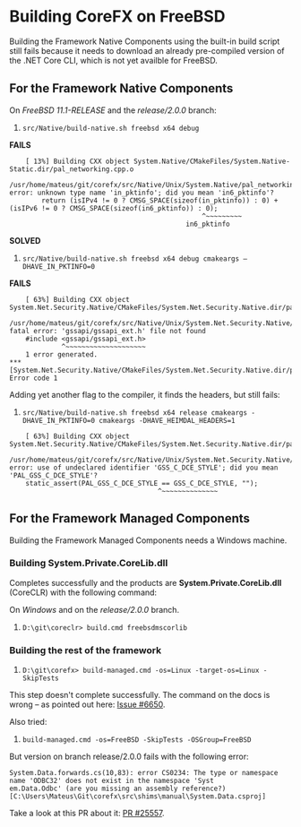 # Building CoreFX on FreeBSD

Building the Framework Native Components using the built-in build script still fails because it needs to download an already pre-compiled version of the .NET Core CLI, which is not yet availble for FreeBSD.

## For the Framework Native Components

On _FreeBSD 11.1-RELEASE_ and the _release/2.0.0_ branch:

1. `src/Native/build-native.sh freebsd x64 debug`

**FAILS**

```
	[ 13%] Building CXX object System.Native/CMakeFiles/System.Native-Static.dir/pal_networking.cpp.o
	/usr/home/mateus/git/corefx/src/Native/Unix/System.Native/pal_networking.cpp:1180:45: error: unknown type name 'in_pktinfo'; did you mean 'in6_pktinfo'?
	    return (isIPv4 != 0 ? CMSG_SPACE(sizeof(in_pktinfo)) : 0) + (isIPv6 != 0 ? CMSG_SPACE(sizeof(in6_pktinfo)) : 0);
	                                            ^~~~~~~~~~
                                            in6_pktinfo
```

**SOLVED**

1. `src/Native/build-native.sh freebsd x64 debug cmakeargs –DHAVE_IN_PKTINFO=0`

**FAILS**

```
	[ 63%] Building CXX object System.Net.Security.Native/CMakeFiles/System.Net.Security.Native.dir/pal_gssapi.cpp.o
	/usr/home/mateus/git/corefx/src/Native/Unix/System.Net.Security.Native/pal_gssapi.cpp:16:10: fatal error: 'gssapi/gssapi_ext.h' file not found
	#include <gssapi/gssapi_ext.h>
	         ^~~~~~~~~~~~~~~~~~~~~
	1 error generated.
*** [System.Net.Security.Native/CMakeFiles/System.Net.Security.Native.dir/pal_gssapi.cpp.o] Error code 1
```

Adding yet another flag to the compiler, it finds the headers, but still fails:

1. `src/Native/build-native.sh freebsd x64 release cmakeargs -DHAVE_IN_PKTINFO=0 cmakeargs -DHAVE_HEIMDAL_HEADERS=1`

```
	[ 63%] Building CXX object System.Net.Security.Native/CMakeFiles/System.Net.Security.Native.dir/pal_gssapi.cpp.o
	/usr/home/mateus/git/corefx/src/Native/Unix/System.Net.Security.Native/pal_gssapi.cpp:33:38: error: use of undeclared identifier 'GSS_C_DCE_STYLE'; did you mean 'PAL_GSS_C_DCE_STYLE'?
	static_assert(PAL_GSS_C_DCE_STYLE == GSS_C_DCE_STYLE, "");
                                     ^~~~~~~~~~~~~~~
```

## For the Framework Managed Components

Building the Framework Managed Components needs a Windows machine. 

### Building System.Private.CoreLib.dll

Completes successfully and the products are **System.Private.CoreLib.dll** (CoreCLR) with the following command:

On _Windows_ and on the _release/2.0.0_ branch.

1. `D:\git\coreclr> build.cmd freebsdmscorlib`

### Building the rest of the framework

1. `D:\git\corefx> build-managed.cmd -os=Linux -target-os=Linux -SkipTests`

This step doesn't complete successfully. The command on the docs is wrong – as pointed out here: [Issue #6650](https://github.com/dotnet/coreclr/issues/6650).

Also tried:

1. `build-managed.cmd -os=FreeBSD -SkipTests -OSGroup=FreeBSD`

But version on branch release/2.0.0 fails with the following error:

```
System.Data.forwards.cs(10,83): error CS0234: The type or namespace name 'ODBC32' does not exist in the namespace 'Syst
em.Data.Odbc' (are you missing an assembly reference?) [C:\Users\Mateus\Git\corefx\src\shims\manual\System.Data.csproj]
```
	
Take a look at this PR about it: [PR #25557](https://github.com/dotnet/corefx/pull/25557).

